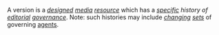 A version is a *[designed](https://github.com/gcassel/Modular-Organization-Terminology/blob/master/terms/design.md) [media](https://github.com/gcassel/Modular-Organization-Terminology/blob/master/terms/media.md) [resource](https://github.com/gcassel/Modular-Organization-Terminology/blob/master/terms/resource.md)* which has a *[specific](https://github.com/gcassel/Modular-Organization-Terminology/blob/master/terms/specific.md) *history* of [editorial](https://github.com/gcassel/Modular-Organization-Terminology/blob/master/terms/edit.md) [governance](https://github.com/gcassel/Modular-Organization-Terminology/blob/master/terms/govern.md)*.  Note: such histories may include *[changing](https://github.com/gcassel/Modular-Organization-Terminology/blob/master/terms/change.md) [sets](https://github.com/gcassel/Modular-Organization-Terminology/blob/master/terms/set.md)* of governing [agents](https://github.com/gcassel/Modular-Organization-Terminology/blob/master/terms/agent.md).
